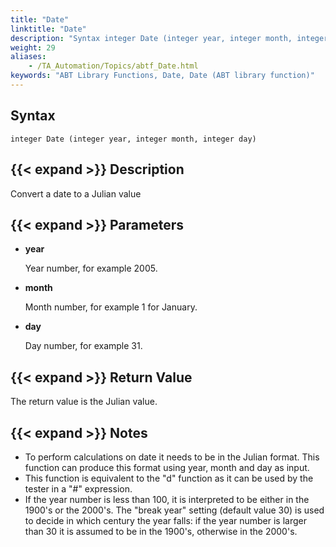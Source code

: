 ```yaml
--- 
title: "Date"
linktitle: "Date"
description: "Syntax integer Date (integer year, integer month, integer day) Description Convert a date to a Julian value Parameters year Year number, for example 2005. month Month number, for example 1 for ..."
weight: 29
aliases: 
    - /TA_Automation/Topics/abtf_Date.html
keywords: "ABT Library Functions, Date, Date (ABT library function)"
---
```


## Syntax

`integer Date (integer year, integer month, integer day)`

## {{< expand >}} Description

Convert a date to a Julian value

## {{< expand >}} Parameters

-   **year**

    Year number, for example 2005.

-   **month**

    Month number, for example 1 for January.

-   **day**

    Day number, for example 31.


## {{< expand >}} Return Value

The return value is the Julian value.

## {{< expand >}} Notes

-   To perform calculations on date it needs to be in the Julian format. This function can produce this format using year, month and day as input.
-   This function is equivalent to the "d" function as it can be used by the tester in a "\#" expression.
-   If the year number is less than 100, it is interpreted to be either in the 1900's or the 2000's. The "break year" setting \(default value 30\) is used to decide in which century the year falls: if the year number is larger than 30 it is assumed to be in the 1900's, otherwise in the 2000's.





